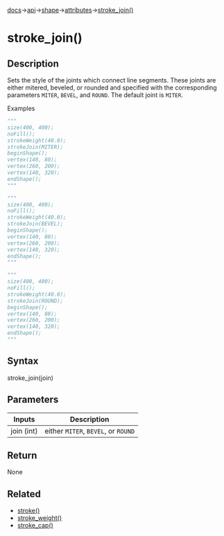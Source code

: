 [docs](/docs/)→[api](/docs/api)→[shape](/docs/api/shape/)→[attributes](/docs/api/shape/attributes/)→[stroke_join()](/docs/api/shape/attributes/stroke_join_/)

# stroke_join()

## Description

Sets the style of the joints which connect line segments. These joints are either mitered, beveled, or rounded and specified with the corresponding parameters `MITER`, `BEVEL`, and `ROUND`. The default joint is `MITER`.

Examples

```py
"""
size(400, 400);
noFill();
strokeWeight(40.0);
strokeJoin(MITER);
beginShape();
vertex(140, 80);
vertex(260, 200);
vertex(140, 320);
endShape();
"""
```

```py
"""
size(400, 400);
noFill();
strokeWeight(40.0);
strokeJoin(BEVEL);
beginShape();
vertex(140, 80);
vertex(260, 200);
vertex(140, 320);
endShape();
"""
```

```py
"""
size(400, 400);
noFill();
strokeWeight(40.0);
strokeJoin(ROUND);
beginShape();
vertex(140, 80);
vertex(260, 200);
vertex(140, 320);
endShape();
"""
```

## Syntax

stroke_join(join)	

## Parameters

| Inputs | Description |
|--------|-------------|
| join	(int) | either `MITER`, `BEVEL`, or `ROUND` |

## Return

None	

## Related

- [stroke()](/docs/api/shape/attributes/stroke_.md)
- [stroke_weight()](/docs/api/shape/attributes/stroke_weight_.md)
- [stroke_cap()](/docs/api/shape/attributes/stroke_cap_.md)